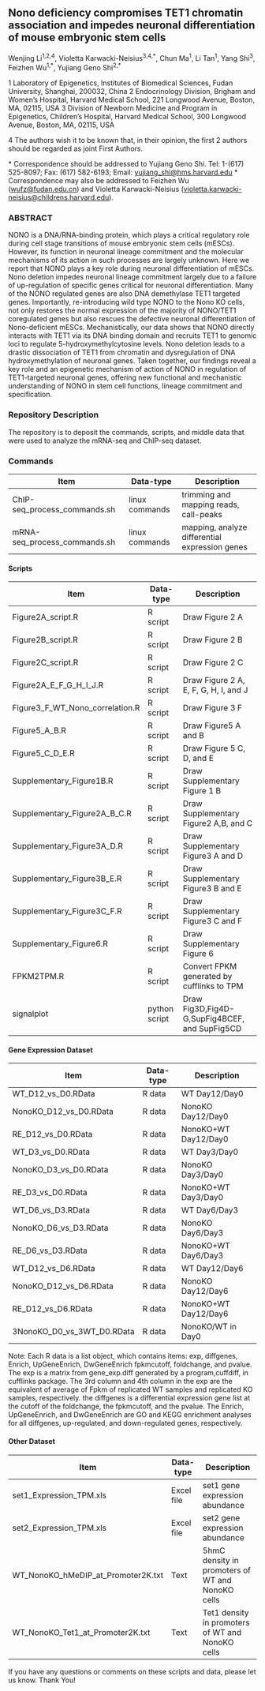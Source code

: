 ## Nono deficiency compromises TET1 chromatin association and impedes neuronal differentiation of mouse embryonic stem cells

Wenjing Li<sup>1,2,4</sup>, Violetta Karwacki-Neisius<sup>3,4,\*</sup>, Chun Ma<sup>1</sup>, Li Tan<sup>1</sup>, Yang Shi<sup>3</sup>, Feizhen Wu<sup>1,\*</sup>, Yujiang Geno Shi<sup>2,*</sup>

1 Laboratory of Epigenetics, Institutes of Biomedical Sciences, Fudan University, Shanghai, 200032, China
2 Endocrinology Division, Brigham and Women’s Hospital, Harvard Medical School, 221 Longwood Avenue, Boston, MA, 02115, USA
3 Division of Newborn Medicine and Program in Epigenetics, Children’s Hospital, Harvard Medical School, 300 Longwood Avenue, Boston, MA, 02115, USA

4 The authors wish it to be known that, in their opinion, the first 2 authors should be regarded as joint First Authors.

\* Correspondence should be addressed to Yujiang Geno Shi. Tel: 1-(617) 525-8097; Fax: (617) 582-6193; Email: yujiang_shi@hms.harvard.edu
\* Correspondence may also be addressed to Feizhen Wu (wufz@fudan.edu.cn) and Violetta Karwacki-Neisius (violetta.karwacki-neisius@childrens.harvard.edu).


### ABSTRACT
NONO is a DNA/RNA-binding protein, which plays a critical regulatory role during cell stage transitions of mouse embryonic stem cells (mESCs). However, its function in neuronal lineage commitment and the molecular mechanisms of its action in such processes are largely unknown. Here we report that NONO plays a key role during neuronal differentiation of mESCs. Nono deletion impedes neuronal lineage commitment largely due to a failure of up-regulation of specific genes critical for neuronal differentiation. Many of the NONO regulated genes are also DNA demethylase TET1 targeted genes. Importantly, re-introducing wild type NONO to the Nono KO cells, not only restores the normal expression of the majority of NONO/TET1 coregulated genes but also rescues the defective neuronal differentiation of Nono-deficient mESCs. Mechanistically, our data shows that NONO directly interacts with TET1 via its DNA binding domain and recruits TET1 to genomic loci to regulate 5-hydroxymethylcytosine levels. Nono deletion leads to a drastic dissociation of TET1 from chromatin and dysregulation of DNA hydroxymethylation of neuronal genes. Taken together, our findings reveal a key role and an epigenetic mechanism of action of NONO in regulation of TET1-targeted neuronal genes, offering new functional and mechanistic understanding of NONO in stem cell functions, lineage commitment and specification.

### Repository Description
The repository is to deposit the commands, scripts, and middle data that were used to analyze the mRNA-seq and ChIP-seq dataset.

### Commands
|  Item   | Data-type |Description  |
|  ----   | ----  | ----  |
|ChIP-seq_process_commands.sh|linux commands|trimming and mapping reads, call-peaks|  
|mRNA-seq_process_commands.sh|linux commands|mapping, analyze differential expression genes|

#### Scripts

|  Item   | Data-type |Description  |
|  ----   | ----  | ----  |
|Figure2A_script.R |R script|Draw Figure 2 A|
|Figure2B_script.R |R script|Draw Figure 2 B|
|Figure2C_script.R |R script|Draw Figure 2 C|
|Figure2A_E_F_G_H_I_J.R|R script|Draw Figure 2 A, E, F, G, H, I, and J|
|Figure3_F_WT_Nono_correlation.R |R script|Draw Figure 3 F|
|Figure5_A_B.R |R script|Draw Figure5 A and B|
|Figure5_C_D_E.R |R script|Draw Figure 5 C, D, and E|
|Supplementary_Figure1B.R|R script|Draw Supplementary Figure 1 B |
|Supplementary_Figure2A_B_C.R |R script|Draw Supplementary Figure2 A,B, and C|
|Supplementary_Figure3A_D.R |R script|Draw Supplementary Figure3 A and D|
|Supplementary_Figure3B_E.R |R script|Draw Supplementary Figure3 B and E|
|Supplementary_Figure3C_F.R |R script|Draw Supplementary Figure3 C and F|
|Supplementary_Figure6.R|R script|Draw Supplementary Figure 6 |
|FPKM2TPM.R|R script|Convert FPKM generated by cufflinks to TPM|
|signalplot|python script|Draw Fig3D,Fig4D-G,SupFig4BCEF, and SupFig5CD|

#### Gene Expression Dataset

|Item|Data-type|Description|
|  ----   |   ----  |     ----  |
|WT_D12_vs_D0.RData|R data|WT Day12/Day0|
|NonoKO_D12_vs_D0.RData|R data|NonoKO Day12/Day0|
|RE_D12_vs_D0.RData|R data|NonoKO+WT Day12/Day0|
|WT_D3_vs_D0.RData|R data|WT Day3/Day0|
|NonoKO_D3_vs_D0.RData|R data|NonoKO Day3/Day0|
|RE_D3_vs_D0.RData|R data|NonoKO+WT Day3/Day0|
|WT_D6_vs_D3.RData|R data|WT Day6/Day3|
|NonoKO_D6_vs_D3.RData|R data|NonoKO Day6/Day3|
|RE_D6_vs_D3.RData|R data|NonoKO+WT Day6/Day3|
|WT_D12_vs_D6.RData|R data|WT Day12/Day6|
|NonoKO_D12_vs_D6.RData|R data|NonoKO Day12/Day6|
|RE_D12_vs_D6.RData|R data|NonoKO+WT Day12/Day6|
|3NonoKO_D0_vs_3WT_D0.RData|R data|NonoKO/WT in Day0|

Note: Each R data is a list object, which contains items: exp, diffgenes, Enrich, UpGeneEnrich, DwGeneEnrich fpkmcutoff, foldchange, and pvalue. The exp is a matrix from gene_exp.diff generated by a program,cuffdiff, in cufflinks package. The 3rd column and 4th column in the exp are the equivalent of average of Fpkm of replicated WT samples and replicated KO samples, respectively. the diffgenes is a differential expression gene list at the cutoff of the foldchange, the fpkmcutoff, and the pvalue. The Enrich, UpGeneEnrich, and DwGeneEnrich are GO and KEGG enrichment analyses for all diffgenes, up-regulated, and down-regulated genes, respectively.


#### Other Dataset
|Item|Data-type|Description|
|  ----   |   ----  |     ----  |
|set1_Expression_TPM.xls|Excel file|set1 gene expression abundance|  
|set2_Expression_TPM.xls|Excel file|set2 gene expression abundance|
|WT_NonoKO_hMeDIP_at_Promoter2K.txt|Text| 5hmC density in promoters of WT and NonoKO cells|  
|WT_NonoKO_Tet1_at_Promoter2K.txt|Text| Tet1 density in promoters of WT and NonoKO cells| 

If you have any questions or comments on these scripts and data, please let us know. Thank You!
